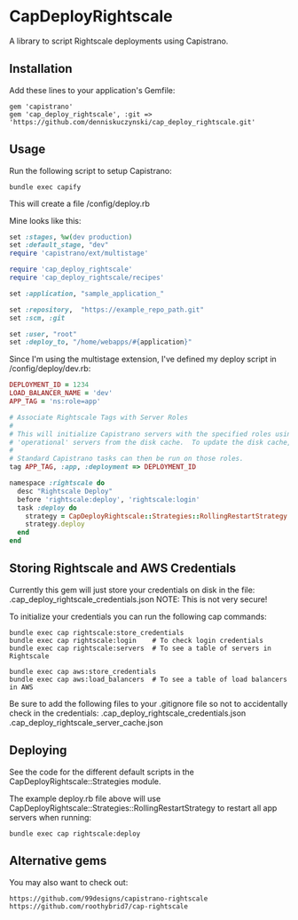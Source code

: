 # CapDeployRightscale

A library to script Rightscale deployments using Capistrano.

## Installation

Add these lines to your application's Gemfile:

    gem 'capistrano'
    gem 'cap_deploy_rightscale', :git => 'https://github.com/denniskuczynski/cap_deploy_rightscale.git'

## Usage

Run the following script to setup Capistrano:

    bundle exec capify

This will create a file /config/deploy.rb

Mine looks like this:

```ruby
set :stages, %w(dev production)
set :default_stage, "dev"
require 'capistrano/ext/multistage'

require 'cap_deploy_rightscale'
require 'cap_deploy_rightscale/recipes'

set :application, "sample_application_"

set :repository,  "https://example_repo_path.git"
set :scm, :git

set :user, "root"
set :deploy_to, "/home/webapps/#{application}"
```

Since I'm using the multistage extension, I've defined my deploy script in /config/deploy/dev.rb:

```ruby
DEPLOYMENT_ID = 1234
LOAD_BALANCER_NAME = 'dev'
APP_TAG = 'ns:role=app'

# Associate Rightscale Tags with Server Roles
#
# This will initialize Capistrano servers with the specified roles using
# 'operational' servers from the disk cache.  To update the disk cache, run cap rightscale:servers.
#
# Standard Capistrano tasks can then be run on those roles.
tag APP_TAG, :app, :deployment => DEPLOYMENT_ID

namespace :rightscale do
  desc "Rightscale Deploy"
  before 'rightscale:deploy', 'rightscale:login'
  task :deploy do
    strategy = CapDeployRightscale::Strategies::RollingRestartStrategy.new(DEPLOYMENT_ID, LOAD_BALANCER_NAME, APP_TAG)
    strategy.deploy
  end
end
```

## Storing Rightscale and AWS Credentials

Currently this gem will just store your credentials on disk in the file: .cap_deploy_rightscale_credentials.json
NOTE: This is not very secure!

To initialize your credentials you can run the following cap commands:

    bundle exec cap rightscale:store_credentials
    bundle exec cap rightscale:login    # To check login credentials
    bundle exec cap rightscale:servers  # To see a table of servers in Rightscale

    bundle exec cap aws:store_credentials
    bundle exec cap aws:load_balancers  # To see a table of load balancers in AWS

Be sure to add the following files to your .gitignore file so not to accidentally check in the credentials:
    .cap_deploy_rightscale_credentials.json
    .cap_deploy_rightscale_server_cache.json

## Deploying

See the code for the different default scripts in the CapDeployRightscale::Strategies module.

The example deploy.rb file above will use CapDeployRightscale::Strategies::RollingRestartStrategy to restart all app servers when running:

    bundle exec cap rightscale:deploy

## Alternative gems

You may also want to check out:

    https://github.com/99designs/capistrano-rightscale
    https://github.com/roothybrid7/cap-rightscale